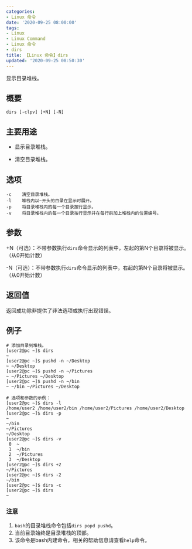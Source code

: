```yaml
---
categories:
- Linux 命令
date: '2020-09-25 08:00:00'
tags:
- Linux
- Linux Command
- Linux 命令
- dirs
title: 【Linux 命令】dirs
updated: '2020-09-25 08:50:30'
---
```


显示目录堆栈。

## 概要

```shell
dirs [-clpv] [+N] [-N]
```

## 主要用途

- 显示目录堆栈。

- 清空目录堆栈。

## 选项

```shell
-c    清空目录堆栈。
-l    堆栈内以~开头的目录在显示时展开。
-p    将目录堆栈内的每一个目录按行显示。
-v    将目录堆栈内的每一个目录按行显示并在每行前加上堆栈内的位置编号。
```

## 参数

+N（可选）：不带参数执行`dirs`命令显示的列表中，左起的第N个目录将被显示。（从0开始计数）

-N（可选）：不带参数执行`dirs`命令显示的列表中，右起的第N个目录将被显示。（从0开始计数）

## 返回值

返回成功除非提供了非法选项或执行出现错误。

## 例子

```shell
# 添加目录到堆栈。
[user2@pc ~]$ dirs
~
[user2@pc ~]$ pushd -n ~/Desktop
~ ~/Desktop
[user2@pc ~]$ pushd -n ~/Pictures
~ ~/Pictures ~/Desktop
[user2@pc ~]$ pushd -n ~/bin
~ ~/bin ~/Pictures ~/Desktop

# 选项和参数的示例：
[user2@pc ~]$ dirs -l
/home/user2 /home/user2/bin /home/user2/Pictures /home/user2/Desktop
[user2@pc ~]$ dirs -p
~
~/bin
~/Pictures
~/Desktop
[user2@pc ~]$ dirs -v
 0  ~
 1  ~/bin
 2  ~/Pictures
 3  ~/Desktop
[user2@pc ~]$ dirs +2
~/Pictures
[user2@pc ~]$ dirs -2
~/bin
[user2@pc ~]$ dirs -c
[user2@pc ~]$ dirs
~
```

### 注意

1. `bash`的目录堆栈命令包括`dirs popd pushd`。
2. 当前目录始终是目录堆栈的顶部。
3. 该命令是bash内建命令，相关的帮助信息请查看`help`命令。

<!-- Linux命令行搜索引擎：https://jaywcjlove.github.io/linux-command/ -->

